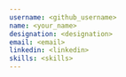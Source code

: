 ```yaml
---
username: <github_username>
name: <your_name>
designation: <designation>
email: <email>
linkedin: <linkedin>
skills: <skills>
---
```

